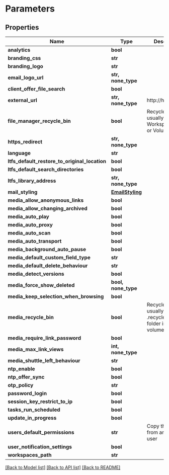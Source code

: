 # Parameters


## Properties

Name | Type | Description | Notes
------------ | ------------- | ------------- | -------------
**analytics** | **bool** |  | 
**branding_css** | **str** |  | 
**branding_logo** | **str** |  | 
**email_logo_url** | **str, none_type** |  | 
**client_offer_file_search** | **bool** |  | 
**external_url** | **str, none_type** | http://host/ | 
**file_manager_recycle_bin** | **bool** | Recycle bins are usually either in Workspace/Share or Volume folder | 
**https_redirect** | **str, none_type** |  | 
**language** | **str** |  | 
**ltfs_default_restore_to_original_location** | **bool** |  | 
**ltfs_default_search_directories** | **bool** |  | 
**ltfs_library_address** | **str, none_type** |  | 
**mail_styling** | [**EmailStyling**](EmailStyling.md) |  | 
**media_allow_anonymous_links** | **bool** |  | 
**media_allow_changing_archived** | **bool** |  | 
**media_auto_play** | **bool** |  | 
**media_auto_proxy** | **bool** |  | 
**media_auto_scan** | **bool** |  | 
**media_auto_transport** | **bool** |  | 
**media_background_auto_pause** | **bool** |  | 
**media_default_custom_field_type** | **str** |  | 
**media_default_delete_behaviour** | **str** |  | 
**media_detect_versions** | **bool** |  | 
**media_force_show_deleted** | **bool, none_type** |  | 
**media_keep_selection_when_browsing** | **bool** |  | 
**media_recycle_bin** | **bool** | Recycle bin is usually in the .recycle-bin folder in the volume root | 
**media_require_link_password** | **bool** |  | 
**media_max_link_views** | **int, none_type** |  | 
**media_shuttle_left_behaviour** | **str** |  | 
**ntp_enable** | **bool** |  | 
**ntp_offer_sync** | **bool** |  | 
**otp_policy** | **str** |  | 
**password_login** | **bool** |  | 
**session_key_restrict_to_ip** | **bool** |  | 
**tasks_run_scheduled** | **bool** |  | 
**update_in_progress** | **bool** |  | 
**users_default_permissions** | **str** | Copy this value from an existing user | 
**user_notification_settings** | **bool** |  | 
**workspaces_path** | **str** |  | 

[[Back to Model list]](../#documentation-for-models) [[Back to API list]](../#documentation-for-api-endpoints) [[Back to README]](../)


